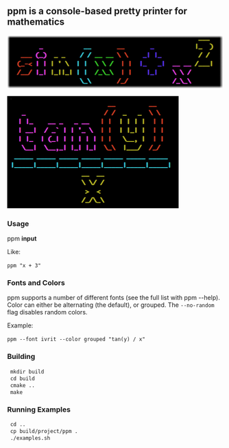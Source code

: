 ## <b>ppm</b> is a console-based pretty printer for mathematics

![alt text](doc/img/sin_blended.png)

![alt text](doc/img/tan.png)

### Usage

ppm <b>input</b>

Like:

`ppm "x + 3"`

### Fonts and Colors

ppm supports a number of different fonts (see the full list with ppm --help). Color can either be alternating (the default), or grouped. The `--no-random` flag disables random colors.

Example:

`ppm --font ivrit --color grouped "tan(y) / x"`

### Building

```
 mkdir build
 cd build
 cmake ..
 make
```

### Running Examples

```
 cd ..
 cp build/project/ppm .
 ./examples.sh
```
